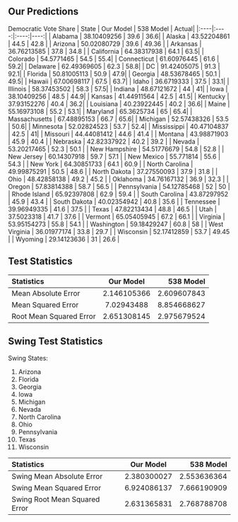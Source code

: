 ## Our Predictions

Democratic Vote Share
| State | Our Model | 538 Model | Actual|
|:----|:----:|:----:|----:|
| Alabama | 38.10409256 | 39.6 | 36.6|
| Alaska | 43.52204861 | 44.5 | 42.8 |
| Arizona | 50.02080729 | 39.6 | 49.36 |
| Arkansas | 36.76213585 | 37.8 | 34.8 |
| California | 64.38317938 | 64.1 | 63.5|
| Colorado | 54.5771465 | 54.5 | 55.4|
| Connecticut | 61.60976445 | 61.6 | 59.2|
| Delaware | 62.49369605 | 62.3 | 58.8|
| DC | 91.42405075 | 91.3 | 92.1|
| Florida | 50.81005113 | 50.9 | 47.9|
| Georgia | 48.53678465 | 50.1 | 49.5|
| Hawaii | 67.00698117 | 67.5 | 63.7|
| Idaho | 36.6719333 | 37.5 | 33.1|
| Illinois | 58.37453502 | 58.3 | 57.5|
| Indiana | 48.67121672 | 44 | 41|
| Iowa | 38.10409256 | 48.5 | 44.9|
| Kansas | 41.44911564 | 42.5 | 41.5|
| Kentucky | 37.93152276 | 40.4 | 36.2|
| Louisiana | 40.23922445 | 40.2 | 36.6|
| Maine | 55.16973108 | 55.2 | 53.1|
| Maryland | 65.3625734 | 65 | 65.4|
| Massachusetts | 67.48895153 | 66.7 | 65.6|
| Michigan | 52.57438326 | 53.5 | 50.6|
| Minnesota | 52.02824523 | 53.7 | 52.4|
| Mississippi | 40.47104837 | 42.5 | 41|
| Missouri | 44.44081412 | 44.6 | 41.4 |
| Montana | 43.98871903 | 45.9 | 40.4 |
| Nebraska | 42.82337922 | 40.2 | 39.2 |
| Nevada | 53.20217465 | 52.3 | 50.1 |
| New Hampshire | 54.51776679 | 54.8 | 52.8 |
| New Jersey | 60.14307918 | 59.7 | 57.1 |
| New Mexico | 55.771814 | 55.6 | 54.3 |
| New York | 64.30851733 | 64.1 | 60.9 |
| North Carolina | 49.99875291 | 50.5 | 48.6 |
| North Dakota | 37.27550093 | 37.9 | 31.8 |
| Ohio | 48.42858138 | 49.2 | 45.2 |
| Oklahoma | 34.76167132 | 36.9 | 32.3 |
| Oregon | 57.83814388 | 58.7 | 56.5 |
| Pennsylvania | 54.12785468 | 52 | 50 |
| Rhode Island | 65.92397808 | 62.9 | 59.4 |
| South Carolina | 43.87297952 | 45.9 | 43.4 |
| South Dakota | 40.02354942 | 40.8 | 35.6 |
| Tennessee | 39.96949335 | 41.6 | 37.5 |
| Texas | 47.82213434 | 48.8 | 46.5 |
| Utah | 37.5023318 | 41.7 | 37.6 |
| Vermont | 65.05405945 | 67.2 | 66.1 |
| Virginia | 53.95154273 | 55.8 | 54.1 |
| Washington | 59.18429247 | 60.8 | 58 |
| West Virginia | 36.01977174 | 33.8 | 29.7 |
| Wisconsin | 52.17412859 | 53.7 | 49.45 |
| Wyoming | 29.14123636 | 31 | 26.6 |



## Test Statistics

| Statistics | Our Model | 538 Model |
|:----|:----:|----:|
| Mean Absolute Error | 2.146105366 | 2.609607843 |
| Mean Squared Error | 7.02943488 | 8.854668627 |
| Root Mean Squared Error | 2.651308145 | 2.975679524 |

## Swing Test Statistics

Swing States:
1. Arizona
2. Florida
3. Georgia
4. Iowa
5. Michigan
6. Nevada
7. North Carolina
8. Ohio
9. Pennsylvania
10. Texas
11. Wisconsin

| Statistics | Our Model | 538 Model |
|:----|:----:|----:|
| Swing Mean Absolute Error | 2.380300027 | 2.553636364 |
| Swing Mean Squared Error | 6.924086137 | 7.666190909 |
| Swing Root Mean Squared Error | 2.631365831 | 2.768788708 |
